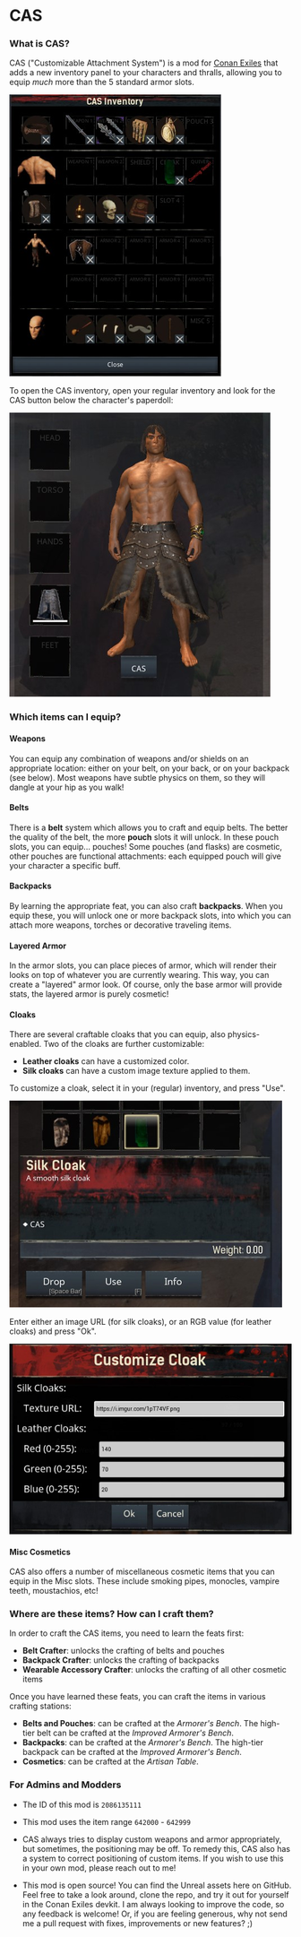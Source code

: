 # CAS

### What is CAS?

CAS ("Customizable Attachment System") is a mod for [Conan Exiles](https://www.conanexiles.com) that adds a new inventory panel to your characters and thralls, allowing you to equip _much_ more than the 5 standard armor slots.

![alt](docs/images/cas_inventory.jpg)

To open the CAS inventory, open your regular inventory and look for the CAS button below the character's paperdoll:

![alt](docs/images/cas_button.jpg)

### Which items can I equip?

#### Weapons

You can equip any combination of weapons and/or shields on an appropriate location: either on your belt, on your back, or on your backpack (see below).
Most weapons have subtle physics on them, so they will dangle at your hip as you walk!

#### Belts

There is a **belt** system which allows you to craft and equip belts. The better the quality of the belt, the more **pouch** slots it will unlock. In these pouch slots, you can equip... pouches! Some pouches (and flasks) are cosmetic, other pouches are functional attachments: each equipped pouch will give your character a specific buff.

#### Backpacks

By learning the appropriate feat, you can also craft **backpacks**. When you equip these, you will unlock one or more backpack slots, into which you can attach more weapons, torches or decorative traveling items.

#### Layered Armor

In the armor slots, you can place pieces of armor, which will render their looks on top of whatever you are currently wearing.
This way, you can create a "layered" armor look. Of course, only the base armor will provide stats, the layered armor is purely cosmetic!

#### Cloaks

There are several craftable cloaks that you can equip, also physics-enabled.
Two of the cloaks are further customizable:

- **Leather cloaks** can have a customized color.
- **Silk cloaks** can have a custom image texture applied to them.

To customize a cloak, select it in your (regular) inventory, and press "Use".

![alt](docs/images/cas_cloaks_2.jpg)

Enter either an image URL (for silk cloaks), or an RGB value (for leather cloaks) and press "Ok".

![alt](docs/images/cas_cloaks_3.jpg)

#### Misc Cosmetics

CAS also offers a number of miscellaneous cosmetic items that you can equip in the Misc slots. These include smoking pipes, monocles, vampire teeth, moustachios, etc!

### Where are these items? How can I craft them?

In order to craft the CAS items, you need to learn the feats first:

- **Belt Crafter**: unlocks the crafting of belts and pouches
- **Backpack Crafter**: unlocks the crafting of backpacks
- **Wearable Accessory Crafter**: unlocks the crafting of all other cosmetic items

Once you have learned these feats, you can craft the items in various crafting stations:

- **Belts and Pouches**: can be crafted at the *Armorer's Bench*. The high-tier belt can be crafted at the *Improved Armorer's Bench*.
- **Backpacks**: can be crafted at the *Armorer's Bench*. The high-tier backpack can be crafted at the *Improved Armorer's Bench*.
- **Cosmetics**: can be crafted at the *Artisan Table*.

### For Admins and Modders

- The ID of this mod is `2086135111`

- This mod uses the item range `642000` - `642999`

- CAS always tries to display custom weapons and armor appropriately, but sometimes, the positioning may be off. To remedy this, CAS also has
a system to correct positioning of custom items. If you wish to use this in your own mod, please reach out to me!

- This mod is open source! You can find the Unreal assets here on GitHub. Feel free to take a look around, clone the repo, and try it out for yourself in the Conan Exiles devkit. I am always looking to improve the code, so any feedback is welcome! Or, if you are feeling generous, why not send me a pull request with fixes, improvements or new features? ;)
